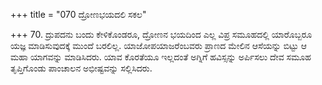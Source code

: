 +++
title = "070 ದ್ರೋಣಭಯದಲಿ ಸಕಲ"

+++
70. ದ್ರುಪದನು ಬಂದು ಕೇಳಿಕೊಂಡರೂ, ದ್ರೋಣನ ಭಯದಿಂದ ಎಲ್ಲ ವಿಪ್ರ ಸಮೂಹದಲ್ಲಿ ಯಾರೊಬ್ಬರೂ ಯಜ್ಞ ಮಾಡಿಸುವುದಕ್ಕೆ ಮುಂದೆ ಬರಲಿಲ್ಲ. ಯಾಜೋಪಯಾಜರೆಂಬವರು ಪ್ರಾಣದ ಮೇಲಿನ ಆಸೆಯನ್ನು ಬಿಟ್ಟು  ಆ ಮಹಾ ಯಾಗವನ್ನು ಮಾಡಿಸಿದರು. ಯಾವ ಕೊರತೆಯೂ ಇಲ್ಲದಂತೆ ಅಗ್ನಿಗೆ ಹವಿಸ್ಸನ್ನು ಅರ್ಪಿಸಲು ದೇವ ಸಮೂಹ ತೃಪ್ತಿಗೊಂಡು ಪಾಂಚಾಲನ ಅಭೀಷ್ಟವನ್ನು ಸಲ್ಲಿಸಿದರು.
